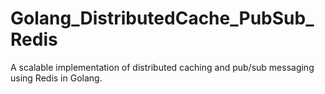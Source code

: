 # Golang_DistributedCache_PubSub_Redis
A scalable implementation of distributed caching and pub/sub messaging using Redis in Golang.
